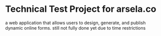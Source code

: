 # Technical Test Project for arsela.co
a web application that allows users to design, generate, and publish dynamic online forms.
still not fully done yet due to time restrictions
